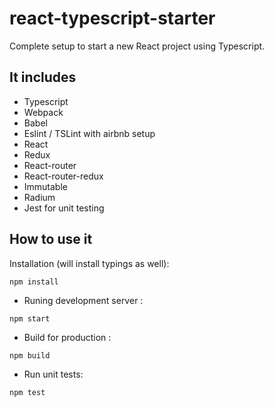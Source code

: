 # react-typescript-starter
Complete setup to start a new React project using Typescript.


## It includes
- Typescript
- Webpack
- Babel
- Eslint / TSLint with airbnb setup
- React
- Redux
- React-router
- React-router-redux
- Immutable
- Radium
- Jest for unit testing


## How to use it

Installation (will install typings as well):
```
npm install
```

- Runing development server :
```
npm start
```

- Build for production :
```
npm build
```

- Run unit tests:
```
npm test
```
